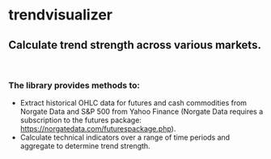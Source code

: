 # trendvisualizer
## Calculate trend strength across various markets.

&nbsp;

### The library provides methods to:
  - Extract historical OHLC data for futures and cash commodities from Norgate Data and S&P 500 from Yahoo Finance (Norgate Data requires a subscription to the futures package:
  https://norgatedata.com/futurespackage.php).
  - Calculate technical indicators over a range of time periods and aggregate to determine trend strength. 

